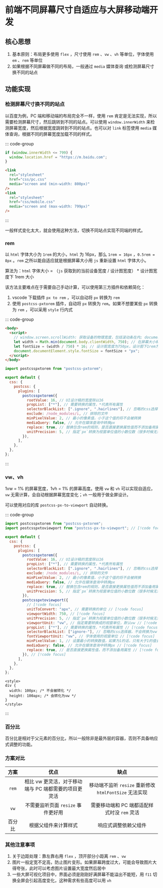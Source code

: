 # 前端不同屏幕尺寸自适应与大屏移动端开发

## 核心思想

1. 基本原则：布局更多使用 `flex` ，尺寸使用 `rem` 、`vw` 、`vh` 等单位，字体使用 `em` 、`rem` 等单位
2. 如果根据不同屏幕做不同的布局，一般通过 `media` 媒体查询 或检测屏幕尺寸换不同的站点

## 功能实现

### 检测屏幕尺寸换不同的站点

以百度为例，PC 端和移动端的布局完全不一样，使用 `rem` 肯定是无法实现，所以需要检测屏幕尺寸，然后跳转到不同的站点。可以使用 `window.innerWidth` 来检测屏幕宽度，然后根据宽度跳转到不同的站点。也可以对 `link` 标签使用 `media` 媒体查询，根据不同的屏幕宽度加载不同的样式。

::: code-group

```js [index.js]
if (window.innerWidth <= 799) {
  window.location.href = "https://m.baidu.com";
}
```

```html [index.html]
<link
  rel="stylesheet"
  href="css/pc.css"
  media="screen and (min-width: 800px)"
/>
<link
  rel="stylesheet"
  href="css/mobile.css"
  media="screen and (max-width: 799px)"
/>
```

:::

一般样式变化太大，就会使用这种方法，切换不同站点实现不同端的样式。

### rem

以 `html` 字体大小为 `1rem` 的大小，`html` 为 16px，那么 `1rem = 16px` ，`0.5rem = 8px` 。`rem` 之所以能自适应就是根据屏幕大小用 `js` 重新设置 `html` 字体大小。

算法为：`html` 字体大小 = （`js` 获取到的当前设备宽度 / 设计图宽度） \* 设计图宽度下 1rem 大小

该方法主要难点在于需要自己手动计算，可以使用第三方插件和依赖简化：

1. vscode 下载插件 `px to rem` ，可以自动将 `px` 转换为 `rem`
2. 使用 `postcss-pxtorem` 插件，自动将 `px` 转换为 `rem`。如果不想要某些 `px` 转换为 `rem` ，可以采用 `style` 行内式

::: code-group

```html [index.html]
<body>
  <script>
    // window.screen.scrollWidth: 获取设备的物理宽度，包括滚动条在内; document.body.clientWidth: 获取设备可用的宽度，不包括滚动条在内
    let width = Math.min(document.body.clientWidth, 750); // 在屏幕大小和750px之间去最小值
    let fontSize = (width / 750) * 16; // 设计图宽度为750px，设计图下1rem为16px
    document.documentElement.style.fontSize = fontSize + "px";
  </script>
</body>
```

```js [vite.config.js]
import postcsspxtorem from "postcss-pxtorem";

export default {
  css: {
    postcss: {
      plugins: [
        postcsspxtorem({
          rootValue: 16, // UI设计稿的宽度除以16
          propList: ["*"], // 需要转换的属性，*代表所有属性
          selectorBlackList: [".ignore", ".hairlines"], // 忽略的css选择器，不会转换为rem
          exclude: /node_modules/i, // 排除的文件
          minPixelValue: 2, // 最小的像素值，小于这个值的将不会被转换
          mediaQuery: false, // 允许在媒体查询中转换px
          replace: true, // 替换包含rem的规则，是否直接更换属性值而不添加备用属性
          unitPrecision: 5, // 指定`px`转换为视窗单位值的小数位数（很多时候无法整除）
        }),
      ],
    },
  },
};
```

:::

### vw、vh

1vw = 1% 的屏幕宽度，1vh = 1% 的屏幕高度。使用 `vw` 和 `vh` 可以实现自适应，`vw` 无需计算，会自动根据屏幕宽度变化；`vh` 一般用于做全屏设计。

可以使用对应的库 `postcss-px-to-viewport` 自动转换。

::: code-group

```js [vite.config.js]
import postcsspxtorem from "postcss-pxtorem";
import postcsspxtoviewport from "postcss-px-to-viewport"; // [!code focus]

export default {
  css: {
    postcss: {
      plugins: [
        postcsspxtorem({
          rootValue: 16, // UI设计稿的宽度除以16
          propList: ["*"], // 需要转换的属性，*代表所有属性
          selectorBlackList: [".ignore", ".hairlines"], // 忽略的css选择器，不会转换为rem
          exclude: /node_modules/i, // 排除的文件
          minPixelValue: 2, // 最小的像素值，小于这个值的将不会被转换
          mediaQuery: false, // 允许在媒体查询中转换px
          replace: true, // 替换包含rem的规则，是否直接更换属性值而不添加备用属性
          unitPrecision: 5, // 指定`px`转换为视窗单位值的小数位数（很多时候无法整除）
        }),
        postcsspxtoviewport({
          // [!code focus]
          unitToConvert: "apx", // 需要转换的单位 // [!code focus]
          viewportWidth: 750, // [!code focus]
          unitPrecision: 5, // 指定`px`转换为视窗单位值的小数位数（很多时候无法整除） // [!code focus]
          viewportUnit: "vw", // 指定需要转换成的视窗单位，默认vw // [!code focus]
          propList: ["*"], // 需要转换的属性，*代表所有属性 // [!code focus]
          selectorBlackList: ["ignore-"], // 忽略的css选择器，不会转换为vw // [!code focus]
          fontViewportUnit: "vw", // 字体使用的视窗单位 // [!code focus]
          minPixelValue: 1, // 设置最小的转换数值，如果为1的话，只有大于1的值会被转换 // [!code focus]
          mediaQuery: false, // 允许在媒体查询中转换px // [!code focus]
          replace: true, // 是否直接更换属性值，而不添加备用属性 // [!code focus]
        }), // [!code focus]
      ],
    },
  },
};
```

```vue [index.vue]
<style>
div {
  width: 100px; /* 不会被转化 */
  height: 100apx; /* 会转化为vw */
}
</style>
```

:::

### 百分比

百分比是相对于父元素的百分比，所以一般除非是最外层的容器，否则不具备响应式调整的功能。

### 方案对比

|  方案  |                         优点                         |                          缺点                          |
| :----: | :--------------------------------------------------: | :----------------------------------------------------: |
| `rem`  | 相比 vw 更灵活，对于移动端与 PC 端都需要的项目更灵活 | 移动端不监听 `resize` 重新修改 `htmlFontSize` 无法实现 |
|  `vw`  |          不需要监听页面 `resize` 事件更好用          |      需要移动端和 PC 端都适配样式时没 `rem` 灵活       |
| 百分比 |                 根据父组件来计算样式                 |                  响应式调整依赖父组件                  |

### 其他注意事项

1. 关于边距处理：靠左靠右用 `flex` ，顶开部分小距离 `rem` 、`vw`
2. 图片一般定宽不定高，防止图片变形。如果屏幕跨度过大，可能会导致图片大得夸张，此时可以考虑图片设置最大宽度然后居中
3. 一些大屏可视化项目中，界面必须是刚刚好满屏幕不能溢出不能短，用 `f11` 切换全屏会引起高度变化，这种需求有些高度可以用 `vh`
